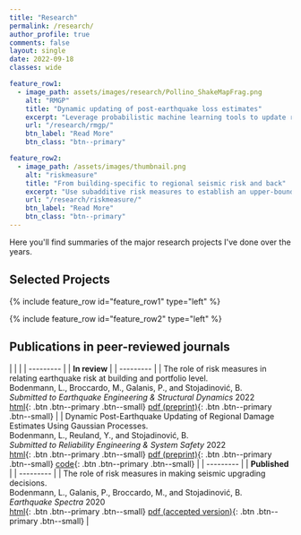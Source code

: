 ```yaml
---
title: "Research"
permalink: /research/
author_profile: true
comments: false
layout: single
date: 2022-09-18
classes: wide

feature_row1:
  - image_path: assets/images/research/Pollino_ShakeMapFrag.png
    alt: "RMGP"
    title: "Dynamic updating of post-earthquake loss estimates"
    excerpt: "Leverage probabilistic machine learning tools to update risk models with early damage reports"
    url: "/research/rmgp/"
    btn_label: "Read More"
    btn_class: "btn--primary"

feature_row2:
  - image_path: /assets/images/thumbnail.png
    alt: "riskmeasure"
    title: "From building-specific to regional seismic risk and back"
    excerpt: "Use subadditive risk measures to establish an upper-bound relation between building-specific and regional seismic risk"
    url: "/research/riskmeasure/"
    btn_label: "Read More"
    btn_class: "btn--primary"
---
```


Here you'll find summaries of the major research projects I've done over the years.

## Selected Projects

{% include feature_row id="feature_row1" type="left" %}

{% include feature_row id="feature_row2" type="left" %}

## Publications in peer-reviewed journals

| <!-- -->    | <!-- -->    |
| --------- |
| **In review** |
| --------- |
| The role of risk measures in relating earthquake risk at building and portfolio level. <br /> Bodenmann, L., Broccardo, M., Galanis, P., and Stojadinović, B. <br /> *Submitted to Earthquake Engineering & Structural Dynamics* 2022 <br /> [html](https://doi.org/10.31224/2205){: .btn .btn--primary .btn--small} [pdf (preprint)](https://engrxiv.org/preprint/view/2205/4410){: .btn .btn--primary .btn--small} |
| Dynamic Post-Earthquake Updating of Regional Damage Estimates Using Gaussian Processes. <br /> Bodenmann, L., Reuland, Y., and Stojadinović, B. <br /> *Submitted to Reliability Engineering & System Safety* 2022 <br /> [html](https://doi.org/10.31224/2205){: .btn .btn--primary .btn--small} [<i class="fab fa-fw fa-file-pdf-o"></i> pdf (preprint)](https://engrxiv.org/preprint/view/2205/4410){: .btn .btn--primary .btn--small} [code](https://github.com/bodlukas/earthquake-rmgp){: .btn .btn--primary .btn--small} |
| --------- |
| **Published** |
| --------- |
| The role of risk measures in making seismic upgrading decisions. <br /> Bodenmann, L., Galanis, P., Broccardo, M., and Stojadinović, B. <br /> *Earthquake Spectra* 2020 <br /> [html](https://doi.org/10.31224/2205){: .btn .btn--primary .btn--small} [pdf (accepted version)](https://engrxiv.org/preprint/view/2205/4410){: .btn .btn--primary .btn--small} | 

